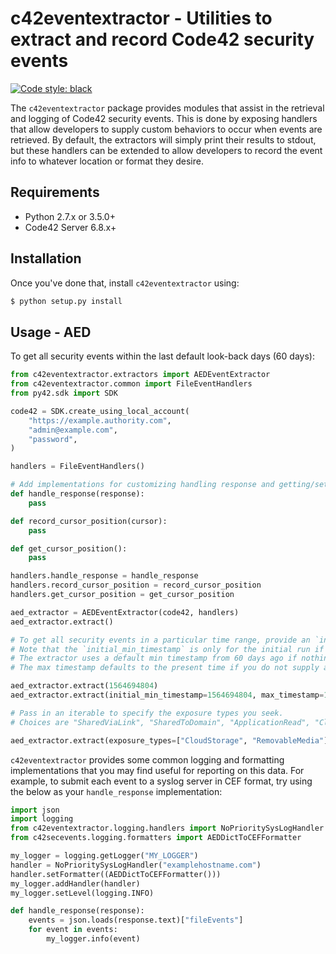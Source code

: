 # c42eventextractor - Utilities to extract and record Code42 security events

[![Code style: black](https://img.shields.io/badge/code%20style-black-000000.svg)](https://github.com/psf/black)

The `c42eventextractor` package provides modules that assist in the retrieval and logging of Code42 security events.
This is done by exposing handlers that allow developers to supply custom behaviors to occur when events are retrieved.
By default, the extractors will simply print their results to stdout, but these handlers can be extended to allow developers
to record the event info to whatever location or format they desire.

## Requirements

- Python 2.7.x or 3.5.0+
- Code42 Server 6.8.x+

## Installation

Once you've done that, install `c42eventextractor` using:

```bash
$ python setup.py install
```

## Usage - AED

To get all security events within the last default look-back days (60 days):

```python
from c42eventextractor.extractors import AEDEventExtractor
from c42eventextractor.common import FileEventHandlers
from py42.sdk import SDK

code42 = SDK.create_using_local_account(
    "https://example.authority.com",
    "admin@example.com",
    "password",
)

handlers = FileEventHandlers()

# Add implementations for customizing handling response and getting/setting insertion timestamp cursors:
def handle_response(response):
    pass

def record_cursor_position(cursor):
    pass

def get_cursor_position():
    pass

handlers.handle_response = handle_response
handlers.record_cursor_position = record_cursor_position
handlers.get_cursor_position = get_cursor_position

aed_extractor = AEDEventExtractor(code42, handlers)
aed_extractor.extract()

# To get all security events in a particular time range, provide an `initial_min_timestamp` and optionally a `max_timestamp`.
# Note that the `initial_min_timestamp` is only for the initial run if you implement `record_cursor_position` and `get_cursor_position`.
# The extractor uses a default min timestamp from 60 days ago if nothing is passed in.
# The max timestamp defaults to the present time if you do not supply a `max_timestamp`.

aed_extractor.extract(1564694804)
aed_extractor.extract(initial_min_timestamp=1564694804, max_timestamp=1564699999)

# Pass in an iterable to specify the exposure types you seek.
# Choices are "SharedViaLink", "SharedToDomain", "ApplicationRead", "CloudStorage", "RemovableMedia", and "IsPublic".

aed_extractor.extract(exposure_types=["CloudStorage", "RemovableMedia"])
```

`c42eventextractor` provides some common logging and formatting implementations that you may find useful for reporting on this data.
For example, to submit each event to a syslog server in CEF format, try using the below as your `handle_response` implementation:

```python
import json
import logging
from c42eventextractor.logging.handlers import NoPrioritySysLogHandler
from c42secevents.logging.formatters import AEDDictToCEFFormatter

my_logger = logging.getLogger("MY_LOGGER")
handler = NoPrioritySysLogHandler("examplehostname.com")
handler.setFormatter((AEDDictToCEFFormatter()))
my_logger.addHandler(handler)
my_logger.setLevel(logging.INFO)

def handle_response(response):
    events = json.loads(response.text)["fileEvents"]
    for event in events:
        my_logger.info(event)
```
